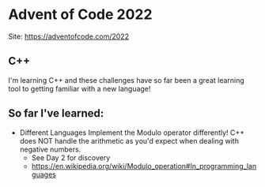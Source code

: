 # Advent of Code 2022

Site: https://adventofcode.com/2022

## C++

I'm learning C++ and these challenges have so far been a great learning tool to getting familiar with a new language!

## So far I've learned:

- Different Languages Implement the Modulo operator differently! C++ does NOT handle the arithmetic as you'd expect when dealing with negative numbers.
  - See Day 2 for discovery
  - https://en.wikipedia.org/wiki/Modulo_operation#In_programming_languages

